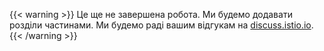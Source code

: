 ---
---
{{< warning >}}
Це ще не завершена робота. Ми будемо додавати розділи частинами. Ми будемо раді вашим відгукам на [discuss.istio.io](https://discuss.istio.io).
{{< /warning >}}
